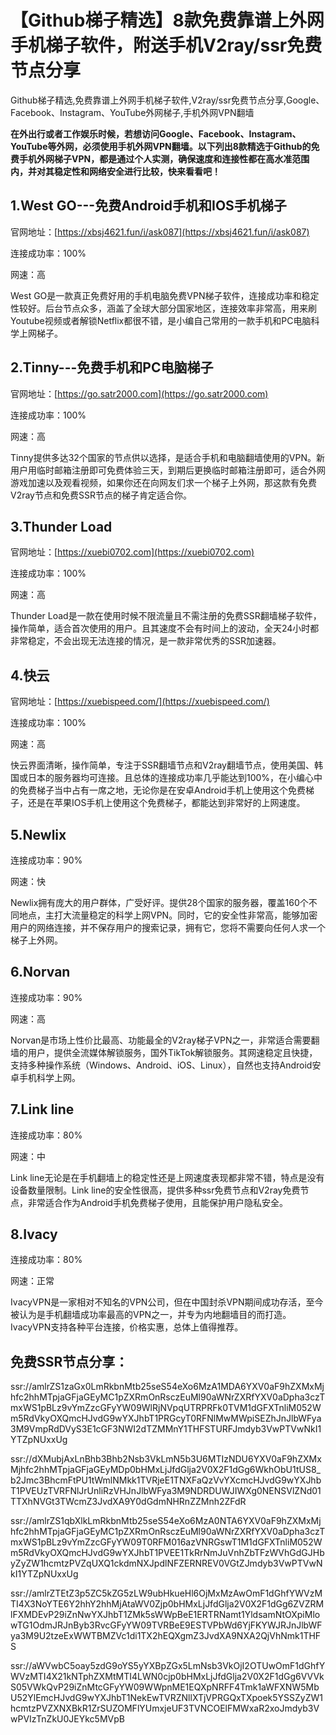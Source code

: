 # 【Github梯子精选】8款免费靠谱上外网手机梯子软件，附送手机V2ray/ssr免费节点分享
Github梯子精选,免费靠谱上外网手机梯子软件,V2ray/ssr免费节点分享,Google、Facebook、Instagram、YouTube外网梯子,手机外网VPN翻墙

**在外出行或者工作娱乐时候，若想访问Google、Facebook、Instagram、YouTube等外网，必须使用手机外网VPN翻墙。以下列出8款精选于Github的免费手机外网梯子VPN，都是通过个人实测，确保速度和连接性都在高水准范围内，并对其稳定性和网络安全进行比较，快来看看吧！**

## 1.West GO---免费Android手机和IOS手机梯子
官网地址：[https://xbsj4621.fun/i/ask087](https://xbsj4621.fun/i/ask087)

连接成功率：100%

网速：高

West GO是一款真正免费好用的手机电脑免费VPN梯子软件，连接成功率和稳定性较好。后台节点众多，涵盖了全球大部分国家地区，连接效率非常高，用来刷Youtube视频或者解锁Netflix都很不错，是小编自己常用的一款手机和PC电脑科学上网梯子。

## 2.Tinny---免费手机和PC电脑梯子
官网地址：[https://go.satr2000.com](https://go.satr2000.com)

连接成功率：100%

网速：高

Tinny提供多达32个国家的节点供以选择，是适合手机和电脑翻墙使用的VPN。新用户用临时邮箱注册即可免费体验三天，到期后更换临时邮箱注册即可，适合外网游戏加速以及观看视频，如果你还在向网友们求一个梯子上外网，那这款有免费V2ray节点和免费SSR节点的梯子肯定适合你。

## 3.Thunder Load
官网地址：[https://xuebi0702.com](https://xuebi0702.com)

连接成功率：100%

网速：高

Thunder Load是一款在使用时候不限流量且不需注册的免费SSR翻墙梯子软件，操作简单，适合首次使用的用户。且其速度不会有时间上的波动，全天24小时都非常稳定，不会出现无法连接的情况，是一款非常优秀的SSR加速器。

## 4.快云
官网地址：[https://xuebispeed.com/](https://xuebispeed.com/)

连接成功率：100%

网速：高

快云界面清晰，操作简单，专注于SSR翻墙节点和V2ray翻墙节点，使用美国、韩国或日本的服务器均可连接。且总体的连接成功率几乎能达到100%，在小编心中的免费梯子当中占有一席之地，无论你是在安卓Android手机上使用这个免费梯子，还是在苹果IOS手机上使用这个免费梯子，都能达到非常好的上网速度。

## 5.Newlix
连接成功率：90%

网速：快

Newlix拥有庞大的用户群体，广受好评。提供28个国家的服务器，覆盖160个不同地点，主打大流量稳定的科学上网VPN。同时，它的安全性非常高，能够加密用户的网络连接，并不保存用户的搜索记录，拥有它，您将不需要向任何人求一个梯子上外网。

## 6.Norvan
连接成功率：90%

网速：高

Norvan是市场上性价比最高、功能最全的V2ray梯子VPN之一，非常适合需要翻墙的用户，提供全流媒体解锁服务，国外TikTok解锁服务。其网速稳定且快捷，支持多种操作系统（Windows、Android、iOS、Linux），自然也支持Android安卓手机科学上网。

## 7.Link line
连接成功率：80%

网速：中

Link line无论是在手机翻墙上的稳定性还是上网速度表现都非常不错，特点是没有设备数量限制。Link line的安全性很高，提供多种ssr免费节点和V2ray免费节点，非常适合作为Android手机免费梯子使用，且能保护用户隐私安全。

## 8.Ivacy
连接成功率：80%

网速：正常

IvacyVPN是一家相对不知名的VPN公司，但在中国封杀VPN期间成功存活，至今被认为是手机翻墙成功率最高的VPN之一，并专为内地翻墙目的而打造。IvacyVPN支持各种平台连接，价格实惠，总体上值得推荐。

## 免费SSR节点分享：
ssr://amlrZS1zaGx0LmRkbnMtb25seS54eXo6MzA1MDA6YXV0aF9hZXMxMjhfc2hhMTpjaGFjaGEyMC1pZXRmOnRsczEuMl90aWNrZXRfYXV0aDpha3czTmxWS1pBLz9vYmZzcGFyYW09WlRjNVpqUTRPRFk0TVM1dGFXTnliM052Wm5RdVkyOXQmcHJvdG9wYXJhbT1PRGcyT0RFNlMwMWpiSEZhJnJlbWFya3M9VmpRdDVyS3E1cGF3NWI2dTZMMnY1THFSTURFJmdyb3VwPTVwNkI1YTZpNUxxUg 

ssr://dXMubjAxLnBhb3Bhb2Nsb3VkLmN5b3U6MTIzNDU6YXV0aF9hZXMxMjhfc2hhMTpjaGFjaGEyMDp0bHMxLjJfdGlja2V0X2F1dGg6WkhObU1tUS8_b2Jmc3BhcmFtPU1tWmlNMkk1TVRjeE1TNXFaQzVvYXcmcHJvdG9wYXJhbT1PVEUzTVRFNlJrUnliRzVHJnJlbWFya3M9NDRDUWJIWXg0NENSVlZNd01TTXhNVGt3TWcmZ3JvdXA9Y0dGdmNHRnZZMnh2ZFdR 

ssr://amlrZS1qbXlkLmRkbnMtb25seS54eXo6MzA0NTA6YXV0aF9hZXMxMjhfc2hhMTpjaGFjaGEyMC1pZXRmOnRsczEuMl90aWNrZXRfYXV0aDpha3czTmxWS1pBLz9vYmZzcGFyYW09T0RFM016azVNRGswT1M1dGFXTnliM052Wm5RdVkyOXQmcHJvdG9wYXJhbT1PVEE1TkRrNmJuVnhZbTFzWVhGdGJHbyZyZW1hcmtzPVZqUXQ1ckdmNXJpdlNFZERNREV0VGtZJmdyb3VwPTVwNkI1YTZpNUxxUg 

ssr://amlrZTEtZ3p5ZC5kZG5zLW9ubHkueHl6OjMxMzAwOmF1dGhfYWVzMTI4X3NoYTE6Y2hhY2hhMjAtaWV0Zjp0bHMxLjJfdGlja2V0X2F1dGg6ZVZRMlFXMDEvP29iZnNwYXJhbT1ZMk5sWWpBeE1ERTRNamt1YldsamNtOXpiMlowTG1OdmJRJnByb3RvcGFyYW09TVRBeE9ESTVPbWd6YjFKYWJRJnJlbWFya3M9U2tzeExWWTBMZVc1di1TX2hEQXgmZ3JvdXA9NXA2QjVhNmk1THFS 

ssr://aWVwbC5oay5zdG9oYS5yYXBpZGx5LmNsb3VkOjI2OTUwOmF1dGhfYWVzMTI4X21kNTphZXMtMTI4LWN0cjp0bHMxLjJfdGlja2V0X2F1dGg6VVVkS05VWkQvP29iZnMtcGFyYW09WWpnME1EQXpNRFF4Tmk1aWFXNW5MbU52YlEmcHJvdG9wYXJhbT1NekEwTVRZNllXTjVPRGQxTXpoek5YSSZyZW1hcmtzPVZXNXBkR1ZrSUZOMFlYUmxjeUF3TVNCOElFMWxaR2xoJmdyb3VwPVIzTnZkU0JEYkc5MVpB
